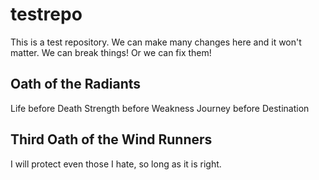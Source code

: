 # testrepo
This is a test repository. We can make many changes here and it won't matter. We can break things! Or we can fix them!

## Oath of the Radiants
Life before Death
Strength before Weakness
Journey before Destination

## Third Oath of the Wind Runners
I will protect even those I hate, so long as it is right.
